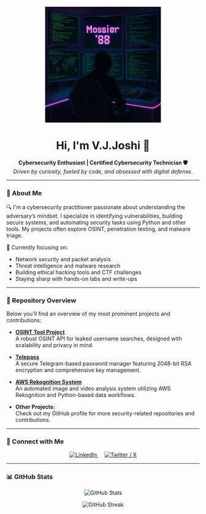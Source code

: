 <!-- Mossier '88 Banner -->
<p align="center">
  <img src="mossier88-banner.png" alt="Mossier '88 Banner" width="60%">
</p>

<h1 align="center">Hi, I'm V.J.Joshi 👋</h1>

<p align="center">
  <b>Cybersecurity Enthusiast | Certified Cybersecurity Technician 🛡️</b><br>
  <i>Driven by curiosity, fueled by code, and obsessed with digital defense.</i>
</p>

---

### 🧠 About Me

🔍 I'm a cybersecurity practitioner passionate about understanding the adversary’s mindset. I specialize in identifying vulnerabilities, building secure systems, and automating security tasks using Python and other tools. My projects often explore OSINT, penetration testing, and malware triage.

🚀 Currently focusing on:
- Network security and packet analysis
- Threat intelligence and malware research
- Building ethical hacking tools and CTF challenges
- Staying sharp with hands-on labs and write-ups

---

### 📂 Repository Overview

Below you'll find an overview of my most prominent projects and contributions:

- **[OSINT Tool Project](https://github.com/vishvam12a/Osinttool_project)**  
  A robust OSINT API for leaked username searches, designed with scalability and privacy in mind.
  
- **[Telepass](https://github.com/vishvam12a/Telepass.git)**  
  A secure Telegram-based password manager featuring 2048-bit RSA encryption and comprehensive key management.
  
- **[AWS Rekognition System](https://github.com/vishvam12a/image-and-video-rekognition-with-aws-main)**  
  An automated image and video analysis system utilizing AWS Rekognition and Python-based data workflows.
  
- **Other Projects:**  
  Check out my GitHub profile for more security-related repositories and contributions.

---

### 📡 Connect with Me

<p align="center">
  <a href="https://www.linkedin.com/in/vishvamjoshi/" target="_blank">
    <img src="https://img.icons8.com/ios-filled/100/0A66C2/linkedin.png" alt="LinkedIn" width="50px" />
  </a>
  &nbsp;&nbsp;&nbsp;
  <a href="https://x.com/VishvamJ45224" target="_blank">
    <img src="https://img.icons8.com/ios-filled/100/1DA1F2/twitterx--v1.png" alt="Twitter / X" width="50px" />
  </a>
</p>

---

### 📊 GitHub Stats

<p align="center">
  <img src="https://github-readme-stats.vercel.app/api?username=vishvam12a&show_icons=true&theme=radical" alt="GitHub Stats" />
</p>

<p align="center">
  <img src="https://github-readme-streak-stats.herokuapp.com/?user=vishvam12a&theme=tokyonight" alt="GitHub Streak" />
</p>

